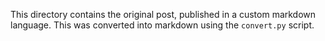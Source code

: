 This directory contains the original post, published in a custom markdown
language. This was converted into markdown using the `convert.py` script.
